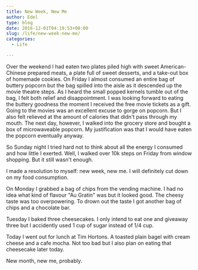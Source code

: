 ```yaml
---
title: New Week, New Me
author: Edel
type: blog
date: 2016-12-01T04:19:53+00:00
slug: /life/new-week-new-me/
categories:
  - Life

---
```

Over the weekend I had eaten two plates piled high with sweet American-Chinese prepared meats, a plate full of sweet desserts, and a take-out box of homemade cookies. On Friday I almost consumed an entire bag of buttery popcorn but the bag spilled into the aisle as it descended up the movie theatre steps. As I heard the small popped kernels tumble out of the bag, I felt both relief and disappointment. I was looking forward to eating the buttery goodness the moment I received the free movie tickets as a gift. Going to the movies was an excellent excuse to gorge on popcorn. But I also felt relieved at the amount of calories that didn't pass through my mouth. The next day, however, I walked into the grocery store and bought a box of microwaveable popcorn. My justification was that I would have eaten the popcorn eventually anyway.

So Sunday night I tried hard not to think about all the energy I consumed and how little I exerted. Well, I walked over 10k steps on Friday from window shopping. But it still wasn't enough.

I made a resolution to myself: new week, new me. I will definitely cut down on my food consumption.

On Monday I grabbed a bag of chips from the vending machine. I had no idea what kind of flavour "Au Gratin" was but it looked good. The cheesy taste was too overpowering. To drown out the taste I got another bag of chips and a chocolate bar.

Tuesday I baked three cheesecakes. I only intend to eat one and giveaway three but I accidently used 1 cup of sugar instead of 1/4 cup.

Today I went out for lunch at Tim Hortons. A toasted plain bagel with cream cheese and a cafe mocha. Not too bad but I also plan on eating that cheesecake later today.

New month, new me, probably.


